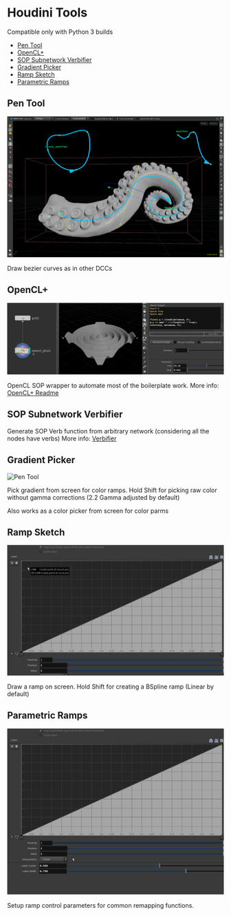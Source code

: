 # Houdini Tools  <!-- omit in toc --> 

Compatible only with Python 3 builds

- [Pen Tool](#pen-tool)
- [OpenCL+](#opencl)
- [SOP Subnetwork Verbifier](#sop-subnetwork-verbifier)
- [Gradient Picker](#gradient-picker)
- [Ramp Sketch](#ramp-sketch)
- [Parametric Ramps](#parametric-ramps)


## Pen Tool
![Pen Tool](help/images/tentacle.png)

Draw bezier curves as in other DCCs

## OpenCL+
![OpenCL+](help/images/opencl_title.png)

OpenCL SOP wrapper to automate most of the boilerplate work.
More info: [OpenCL+ Readme](help/OpenCL_Plus.md)

## SOP Subnetwork Verbifier

Generate SOP Verb function from arbitrary network (considering all the nodes have verbs)
More info: [Verbifier](help/verbifier.md)

## Gradient Picker

![Pen Tool](help/images/gradient_picker.gif)

Pick gradient from screen for color ramps.
Hold Shift for picking raw color without gamma corrections (2.2 Gamma adjusted by default)

Also works as a color picker from screen for color parms

## Ramp Sketch

![Ramp Sketch](help/images/ramp_sketch.gif)

Draw a ramp on screen.
Hold Shift for creating a BSpline ramp (Linear by default)

## Parametric Ramps

![Parametric Ramp](help/images/ramp_parametric.gif)

Setup ramp control parameters for common remapping functions. 

